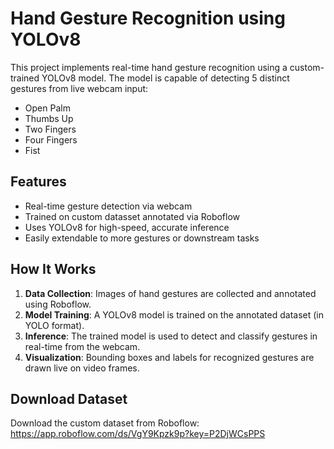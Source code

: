 # Hand Gesture Recognition using YOLOv8
This project implements real-time hand gesture recognition using a custom-trained YOLOv8 model. The model is capable of detecting 5 distinct gestures from live webcam input:
- Open Palm
- Thumbs Up
- Two Fingers
- Four Fingers
- Fist
## Features
- Real-time gesture detection via webcam
- Trained on custom datasset annotated via Roboflow
- Uses YOLOv8 for high-speed, accurate inference
- Easily extendable to more gestures or downstream tasks
## How It Works
1. **Data Collection**: Images of hand gestures are collected and annotated using Roboflow.
2. **Model Training**: A YOLOv8 model is trained on the annotated dataset (in YOLO format).
3. **Inference**: The trained model is used to detect and classify gestures in real-time from the webcam.
4. **Visualization**: Bounding boxes and labels for recognized gestures are drawn live on video frames.
## Download Dataset
Download the custom dataset from Roboflow: https://app.roboflow.com/ds/VgY9Kpzk9p?key=P2DjWCsPPS
